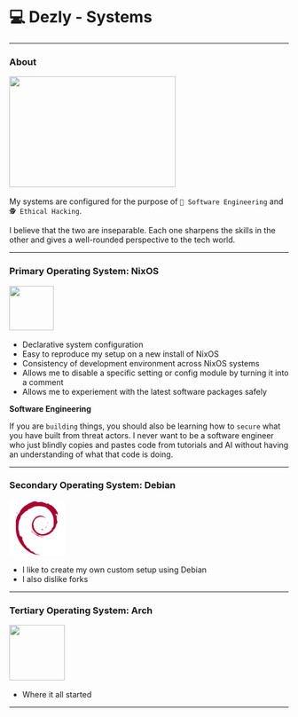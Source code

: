 # 💻 Dezly - Systems
_______________________________________________________________________________

### About
<img src="./dezly_systems.gif" width="300" height="200" />

My systems are configured for the purpose of `🔧 Software Engineering` 
and `🕵 Ethical Hacking`.

I believe that the two are inseparable. Each one sharpens the skills in the 
other and gives a well-rounded perspective to the tech world.
_______________________________________________________________________________

### Primary Operating System: NixOS
<img src="./nixos-system/nixos.png" width="80" height="80" />

- Declarative system configuration
- Easy to reproduce my setup on a new install of NixOS
- Consistency of development environment across NixOS systems
- Allows me to disable a specific setting or config module by turning it
into a comment
- Allows me to experiement with the latest software packages safely

**Software Engineering**

If you are `building` things, you should also be learning how to `secure` what
you have built from threat actors. I never want to be a software engineer who
just blindly copies and pastes code from tutorials and AI without having an
understanding of what that code is doing.
_______________________________________________________________________________

### Secondary Operating System: Debian

<img src="./debian-system/debian.png" width="100" height="100" />

- I like to create my own custom setup using Debian
- I also dislike forks

_______________________________________________________________________________
### Tertiary Operating System: Arch 

<img src="./arch-linux-system/arch_linux.png" width="100" height="100" />

- Where it all started

_______________________________________________________________________________
